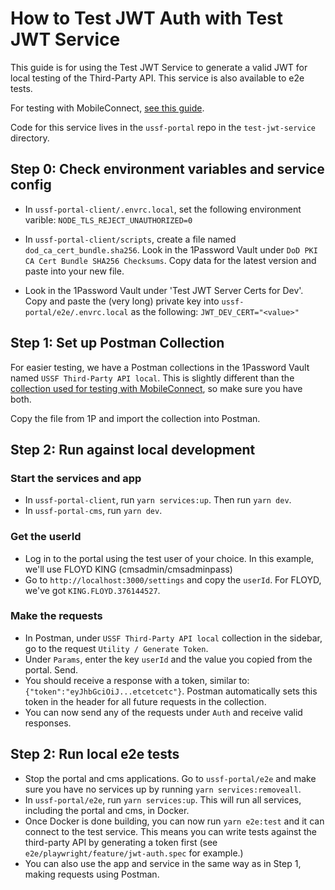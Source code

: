 # How to Test JWT Auth with Test JWT Service

This guide is for using the Test JWT Service to generate a valid JWT for local testing of the Third-Party API. This service is also available to e2e tests.

For testing with MobileConnect, [see this guide](./generate-jwt-token.md).

Code for this service lives in the `ussf-portal` repo in the `test-jwt-service` directory.

## Step 0: Check environment variables and service config

* In `ussf-portal-client/.envrc.local`, set the following environment varible:
`NODE_TLS_REJECT_UNAUTHORIZED=0`

* In `ussf-portal-client/scripts`, create a file named `dod_ca_cert_bundle.sha256`. Look in the 1Password Vault under `DoD PKI CA Cert Bundle SHA256 Checksums`. Copy data for the latest version and paste into your new file.

* Look in the 1Password Vault under 'Test JWT Server Certs for Dev'. Copy and paste the (very long) private key into `ussf-portal/e2e/.envrc.local` as the following: `JWT_DEV_CERT="<value>"`

## Step 1: Set up Postman Collection 
For easier testing, we have a Postman collections in the 1Password Vault named `USSF Third-Party API local`. This is slightly different than the [collection used for testing with MobileConnect](./generate-jwt-token.md), so make sure you have both.

Copy the file from 1P and import the collection into Postman.

## Step 2: Run against local development

### Start the services and app
* In `ussf-portal-client`, run `yarn services:up`. Then run `yarn dev`.
* In `ussf-portal-cms`, run `yarn dev`.

### Get the userId
* Log in to the portal using the test user of your choice. In this example, we'll use FLOYD KING (cmsadmin/cmsadminpass)
* Go to `http://localhost:3000/settings` and copy the `userId`. For FLOYD, we've got `KING.FLOYD.376144527`.

### Make the requests
* In Postman, under `USSF Third-Party API local` collection in the sidebar, go to the request `Utility / Generate Token`. 
* Under `Params`, enter the key `userId` and the value you copied from the portal. Send.
* You should receive a response with a token, similar to:
`{"token":"eyJhbGciOiJ...etcetcetc"}`. Postman automatically sets this token in the header for all future requests in the collection.
* You can now send any of the requests under `Auth` and receive valid responses.

## Step 2: Run local e2e tests
* Stop the portal and cms applications. Go to `ussf-portal/e2e` and make sure you have no services up by running `yarn services:removeall`.
* In `ussf-portal/e2e`, run `yarn services:up`. This will run all services, including the portal and cms, in Docker.
* Once Docker is done building, you can now run `yarn e2e:test` and it can connect to the test service. This means you can write tests against the third-party API by generating a token first (see `e2e/playwright/feature/jwt-auth.spec` for example.)
* You can also use the app and service in the same way as in Step 1, making requests using Postman.